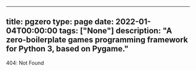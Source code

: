 
---
title: pgzero
type: page
date: 2022-01-04T00:00:00
tags: ["None"]
description: "A zero-boilerplate games programming framework for Python 3, based on Pygame."
---


404: Not Found